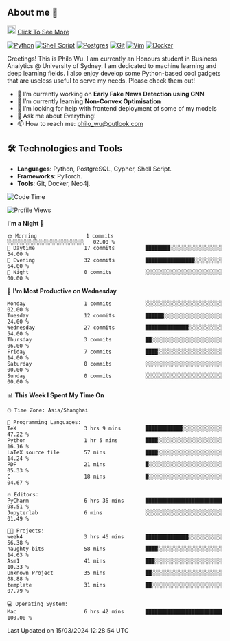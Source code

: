 ## About me 🤗

<a href="#"><img src="https://media.giphy.com/media/hvRJCLFzcasrR4ia7z/giphy.gif" width="20px" height="20px"></a> [Click To See More](https://philowu.notion.site/philowu/Philo-Hao-Wu-8bc7b2a81217493399d7db22df70fbfd)

[![Python](https://img.shields.io/badge/python-3670A0?style=for-the-badge&logo=python&logoColor=ffdd54)](#)
[![Shell Script](https://img.shields.io/badge/shell_script-%23121011.svg?style=for-the-badge&logo=gnu-bash&logoColor=white)](#)
[![Postgres](https://img.shields.io/badge/postgres-%23316192.svg?style=for-the-badge&logo=postgresql&logoColor=white)](#)
[![Git](https://img.shields.io/badge/git-%23F05033.svg?style=for-the-badge&logo=git&logoColor=white)](#)
[![Vim](https://img.shields.io/badge/VIM-%2311AB00.svg?style=for-the-badge&logo=vim&logoColor=white)](#)
[![Docker](https://img.shields.io/badge/docker-%230db7ed.svg?style=for-the-badge&logo=docker&logoColor=white)](#)

Greetings! This is Philo Wu. I am currently an Honours student in Business Analytics \@ University of Sydney. I am dedicated to machine learning and deep learning fields. I also enjoy develop some Python-based cool gadgets that are ~~useless~~ useful to serve my needs. Please check them out!

- 🔭 I’m currently working on **Early Fake News Detection using GNN**
- 🌱 I’m currently learning **Non-Convex Optimisation**
- 🤔 I’m looking for help with frontend deployment of some of my models
- 💬 Ask me about Everything!
- 📫 How to reach me: philo_wu@outlook.com

## 🛠 Technologies and Tools
- **Languages**: Python, PostgreSQL, Cypher, Shell Script.
- **Frameworks**: PyTorch.
- **Tools**: Git, Docker, Neo4j.

<!--START_SECTION:waka-->
![Code Time](http://img.shields.io/badge/Code%20Time-55%20hrs%2027%20mins-blue)

![Profile Views](http://img.shields.io/badge/Profile%20Views-6-blue)

**I'm a Night 🦉** 

```text
🌞 Morning                1 commits           ░░░░░░░░░░░░░░░░░░░░░░░░░   02.00 % 
🌆 Daytime                17 commits          ████████░░░░░░░░░░░░░░░░░   34.00 % 
🌃 Evening                32 commits          ████████████████░░░░░░░░░   64.00 % 
🌙 Night                  0 commits           ░░░░░░░░░░░░░░░░░░░░░░░░░   00.00 % 
```
📅 **I'm Most Productive on Wednesday** 

```text
Monday                   1 commits           ░░░░░░░░░░░░░░░░░░░░░░░░░   02.00 % 
Tuesday                  12 commits          ██████░░░░░░░░░░░░░░░░░░░   24.00 % 
Wednesday                27 commits          ██████████████░░░░░░░░░░░   54.00 % 
Thursday                 3 commits           ██░░░░░░░░░░░░░░░░░░░░░░░   06.00 % 
Friday                   7 commits           ████░░░░░░░░░░░░░░░░░░░░░   14.00 % 
Saturday                 0 commits           ░░░░░░░░░░░░░░░░░░░░░░░░░   00.00 % 
Sunday                   0 commits           ░░░░░░░░░░░░░░░░░░░░░░░░░   00.00 % 
```


📊 **This Week I Spent My Time On** 

```text
🕑︎ Time Zone: Asia/Shanghai

💬 Programming Languages: 
TeX                      3 hrs 9 mins        ████████████░░░░░░░░░░░░░   47.22 % 
Python                   1 hr 5 mins         ████░░░░░░░░░░░░░░░░░░░░░   16.16 % 
LaTeX source file        57 mins             ████░░░░░░░░░░░░░░░░░░░░░   14.24 % 
PDF                      21 mins             █░░░░░░░░░░░░░░░░░░░░░░░░   05.33 % 
C                        18 mins             █░░░░░░░░░░░░░░░░░░░░░░░░   04.67 % 

🔥 Editors: 
PyCharm                  6 hrs 36 mins       █████████████████████████   98.51 % 
Jupyterlab               6 mins              ░░░░░░░░░░░░░░░░░░░░░░░░░   01.49 % 

🐱‍💻 Projects: 
week4                    3 hrs 46 mins       ██████████████░░░░░░░░░░░   56.38 % 
naughty-bits             58 mins             ████░░░░░░░░░░░░░░░░░░░░░   14.63 % 
Asm1                     41 mins             ███░░░░░░░░░░░░░░░░░░░░░░   10.33 % 
Unknown Project          35 mins             ██░░░░░░░░░░░░░░░░░░░░░░░   08.88 % 
template                 31 mins             ██░░░░░░░░░░░░░░░░░░░░░░░   07.79 % 

💻 Operating System: 
Mac                      6 hrs 42 mins       █████████████████████████   100.00 % 
```


 Last Updated on 15/03/2024 12:28:54 UTC
<!--END_SECTION:waka-->

